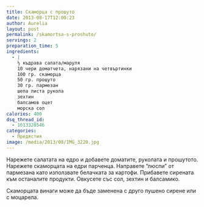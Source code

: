 ```yaml
---
title: Скаморца с прошуто
date: 2013-08-17T12:00:23
author: Aurelia
layout: post
permalink: /skamortsa-s-proshuto/
servings: 2
preparation_time: 5
ingredients:
  - |
    ½ къдрава салата/маруля
    10 чери доматчета, нарязани на четвъртинки
    100 гр. скаморца
    50 гр. прошуто
    30 гр. пармезан
    шепа листа рукола
    зехтин 
    балсамов оцет
    морска сол
calories: 400
dsq_thread_id:
  - 1613328546
categories:
  - Предястия
image: /media/2013/08/IMG_3220.jpg
---
```

Нарежете салатата на едро и добавете доматите, руколата и прошутото. Нарежете скаморцата на едри парченца. Направете &#8220;люспи&#8221; от пармезана като използвате белачката за картофи. Прибавете сирената към останалите продукти. Овкусете със сол, зехтин и балсамико.
  
Скаморцата винаги може да бъде заменена с друго пушено сирене или с моцарела.